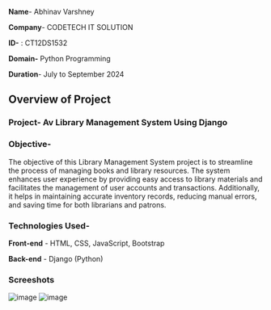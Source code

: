 **Name**- Abhinav Varshney 

**Company**- CODETECH IT SOLUTION

**ID-** : CT12DS1532 

**Domain-** Python Programming 

**Duration**- July to September 2024 


## Overview of Project

### Project- Av Library Management System Using Django

### Objective-
The objective of this Library Management System project is to streamline the process of managing books and library resources. The system enhances user experience by providing easy access to library materials and facilitates the management of user accounts and transactions. Additionally, it helps in maintaining accurate inventory records, reducing manual errors, and saving time for both librarians and patrons.
### Technologies Used-

**Front-end** - HTML, CSS, JavaScript, Bootstrap 

**Back-end** - Django (Python)


### Screeshots

![image](https://github.com/user-attachments/assets/8ecbd1f5-314c-4424-b53b-81ac509167a6)
![image](https://github.com/user-attachments/assets/26826664-aa2b-4a29-8789-4560f26b77d5)


